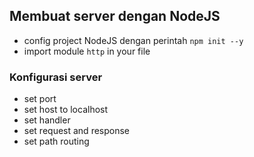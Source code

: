 ## Membuat server dengan NodeJS

- config project NodeJS dengan perintah `npm init --y`
- import module `http` in your file

### Konfigurasi server

- set port
- set host to localhost
- set handler
- set request and response
- set path routing

